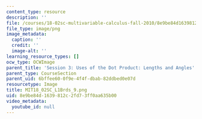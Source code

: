 ```yaml
---
content_type: resource
description: ''
file: /courses/18-02sc-multivariable-calculus-fall-2010/8e9be84d1639812c2fd73ff0aa635b00_MIT18_02SC_L1Brds_9.png
file_type: image/png
image_metadata:
  caption: ''
  credit: ''
  image-alt: ''
learning_resource_types: []
ocw_type: OCWImage
parent_title: 'Session 3: Uses of the Dot Product: Lengths and Angles'
parent_type: CourseSection
parent_uid: 6bffee60-0f9e-4f4f-dbab-82ddbed0e07d
resourcetype: Image
title: MIT18_02SC_L1Brds_9.png
uid: 8e9be84d-1639-812c-2fd7-3ff0aa635b00
video_metadata:
  youtube_id: null
---
```

